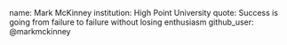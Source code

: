 name: Mark McKinney
institution: High Point University
quote: Success is going from failure to failure without losing enthusiasm
github_user: @markmckinney
